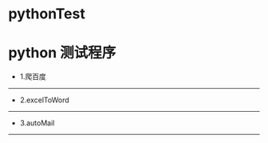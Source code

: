 pythonTest<br>
========
python 测试程序<br>
========
* 1.爬百度<br>
________
* 2.excelToWord<br>
________
* 3.autoMail<br>
________
